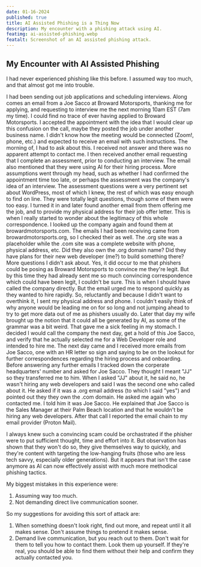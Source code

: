 ```yaml
---
date: 01-16-2024
published: true
title: AI Assisted Phishing is a Thing Now
description: My encounter with a phishing attack using AI.
featimg: ai-assisted-phishing.webp
featalt: Screenshot of an AI assisted phishing attack.
---
```


## My Encounter with AI Assisted Phishing

I had never experienced phishing like this before. I assumed way too much, and that almost got me into trouble.

<div class="sup">
<!-- How to generate an image in markdown:
![Screenshot of an AI assisted phishing attack.](../ai-assisted-phishing.webp)
Or, just use HTML:
<img src="../ai-assisted-phishing.webp" alt="Screenshot of an AI assisted phishing attack." style="width: 100%">
-->  
</div>

I had been sending out job applications and scheduling interviews. Along comes an email from a Joe Sacco at Broward Motorsports, thanking me for applying, and requesting to interview me the next morning 10am EST (7am my time). I could find no trace of ever having applied to Broward Motorsports. I accepted the appointment with the idea that I would clear up this confusion on the call, maybe they posted the job under another business name. I didn't know how the meeting would be connected (Zoom!, phone, etc.) and expected to receive an email with such instructions. The morning of, I had to ask about this. I received not answer and there was no apparent attempt to contact me. I then received another email requesting that I complete an assessment, prior to conducting an interview. The email also mentioned that they were using AI for their hiring process. More assumptions went through my head, such as whether I had confirmed the appointment time too late, or perhaps the assessment was the company's idea of an interview. The assessment questions were a very pertinent set about WordPress, most of which I knew, the rest of which was easy enough to find on line. They were totally legit questions, though some of them were too easy. I turned it in and later found another email from them offering me the job, and to provide my physical address for their job offer letter. This is when I really started to wonder about the legitimacy of this whole correspondence. I looked up the company again and found them at browardmotorsports.com. The emails I had been receiving came from browardmotorsports.org, so I checked their as well. The .org site was a placeholder while the .com site was a complete website with phone, physical address, etc. Did they also own the .org domain name? Did they have plans for their new web developer (me?) to build something there? More questions I didn't ask about. Yes, it did occur to me that phishers could be posing as Broward Motorsports to convince me they're legit. But by this time they had already sent me so much convincing correspondence which could have been legit, I couldn't be sure. This is when I should have called the company directly. But the email urged me to respond quickly as they wanted to hire rapidly. So, reluctantly and because I didn't want to overthink it, I sent my physical address and phone. I couldn't easily think of why anyone would be leading me on for so long and not jumping ahead to try to get more data out of me as phishers usually do. Later that day my wife brought up the notion that it could all be generated by AI, as some of the grammar was a bit weird. That gave me a sick feeling in my stomach. I decided I would call the company the next day, get a hold of this Joe Sacco, and verify that he actually selected me for a Web Developer role and intended to hire me. The next day came and I received more emails from Joe Sacco, one with an HR letter so sign and saying to be on the lookout for further correspondences regarding the hiring process and onboarding. Before answering any further emails I tracked down the corperate headquarters' number and asked for Joe Sacco. They thought I meant "JJ" so they transferred me to him. When I asked "JJ" about it, he said no, he wasn't hiring any web developers and said I was the second one who called about it. He asked if it was a .org email address (to which I said "yes") and pointed out they they own the .com domain. He asked me again who contacted me. I told him it was Joe Sacco. He explained that Joe Sacco is the Sales Manager at their Palm Beach location and that he wouldn't be hiring any web developers. After that call I reported the email chain to my email provider (Proton Mail).

I always knew such a convincing scam could be orchastrated if the phisher were to put sufficient thought, time and effort into it. But observation has shown that they won't do so, they give themselves way to quickly, and they're content with targeting the low-hanging fruits (those who are less tech savvy, especially older generations). But it appears that isn't the case anymore as AI can now effectively assist with much more methodical phishing tactics.

My biggest mistakes in this experience were:

1. Assuming way too much.
2. Not demanding direct live communication sooner.

So my suggestions for avoiding this sort of attack are:

1. When something doesn't look right, find out more, and repeat until it all makes sense. Don't assume things to pretend it makes sense.
2. Demand live communication, but you reach out to them. Don't wait for them to tell you how to contact them. Look them up yourself. If they're real, you should be able to find them without their help and confirm they actually contacted you.
